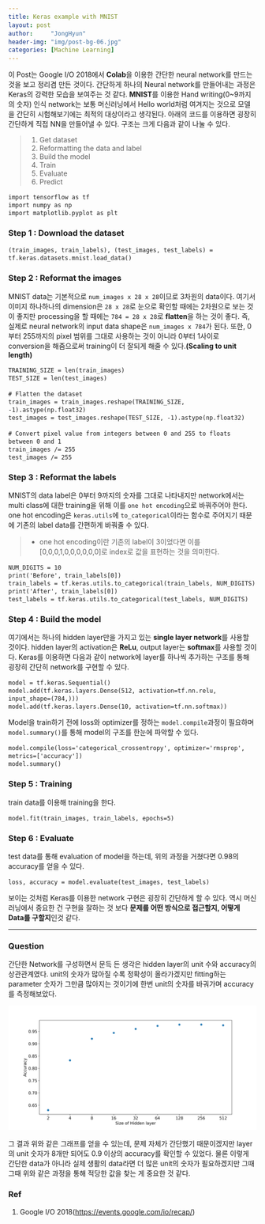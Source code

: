 ```yaml
---
title: Keras example with MNIST
layout: post
author:     "JongHyun"
header-img: "img/post-bg-06.jpg"
categories: [Machine Learning]
---
```

이 Post는 Google I/O 2018에서 **Colab**을 이용한 간단한 neural network를 만드는 것을 보고 정리겸 만든 것이다. 간단하게 하나의 Neural network를 만들어내는 과정은 Keras의 강력한 모습을 보여주는 것 같다. **MNIST**를 이용한 Hand writing(0~9까지의 숫자) 인식 network는 보통 머신러닝에서 Hello world처럼 여겨지는 것으로 모델을 간단히 시험해보기에는 최적의 대상이라고 생각된다. 아래의 코드를 이용하면 굉장히 간단하게 직접 NN을 만들어낼 수 있다. 구조는 크게 다음과 같이 나눌 수 있다.
> 1. Get dataset
> 2. Reformatting the data and label
> 3. Build the model
> 4. Train
> 5. Evaluate
> 6. Predict

<pre><code class="language-python line-numbers"  numbering>import tensorflow as tf
import numpy as np
import matplotlib.pyplot as plt
</code></pre>

### Step 1 : Download the dataset
<pre><code class="language-python line-numbers"  numbering>(train_images, train_labels), (test_images, test_labels) = tf.keras.datasets.mnist.load_data()
</code></pre>

### Step 2 : Reformat the images
MNIST data는 기본적으로 `num_images x 28 x 28`이므로 3차원의 data이다. 여기서 이미지 하나하나의 dimension은 `28 x 28`로 눈으로 확인할 때에는 2차원으로 보는 것이 좋지만 processing을 할 때에는 `784 = 28 x 28`로 **flatten**을 하는 것이 좋다. 즉, 실제로 neural network의 input data shape은 `num_images x 784`가 된다.
또한, 0부터 255까지의 pixel 범위를 그대로 사용하는 것이 아니라 0부터 1사이로 conversion을 해줌으로써 training이 더 잘되게 해줄 수 있다.**(Scaling to unit length)**
<pre><code class="language-python line-numbers"  numbering>TRAINING_SIZE = len(train_images)
TEST_SIZE = len(test_images)

# Flatten the dataset
train_images = train_images.reshape(TRAINING_SIZE, -1).astype(np.float32)
test_images = test_images.reshape(TEST_SIZE, -1).astype(np.float32)

# Convert pixel value from integers between 0 and 255 to floats between 0 and 1
train_images /= 255
test_images /= 255</code></pre>

### Step 3 : Reformat the labels
MNIST의 data label은 0부터 9까지의 숫자를 그대로 나타내지만 network에서는 multi class에 대한 training을 위해 이를 `one hot encoding`으로 바꿔주어야 한다. one hot encoding은 `keras.utils`에 `to_categorical`이라는 함수로 주어지기 때문에 기존의 label data를 간편하게 바꿔줄 수 있다.

> - one hot encoding이란 기존의 label이 3이었다면 이를 [0,0,0,1,0,0,0,0,0,0]로 index로 값을 표현하는 것을 의미한다.

<pre><code class="language-python line-numbers"  numbering>NUM_DIGITS = 10
print('Before', train_labels[0])
train_labels = tf.keras.utils.to_categorical(train_labels, NUM_DIGITS)
print('After', train_labels[0])
test_labels = tf.keras.utils.to_categorical(test_labels, NUM_DIGITS)</code></pre>

### Step 4 : Build the model
여기에서는 하나의 hidden layer만을 가지고 있는 **single layer network**를 사용할 것이다. hidden layer의 activation은 **ReLu**, output layer는 **softmax**를 사용할 것이다.
Keras를 이용하면 다음과 같이 network에 layer를 하나씩 추가하는 구조를 통해 굉장히 간단히 network를 구현할 수 있다.
<pre><code class="language-python line-numbers"  numbering>model = tf.keras.Sequential()
model.add(tf.keras.layers.Dense(512, activation=tf.nn.relu, input_shape=(784,)))
model.add(tf.keras.layers.Dense(10, activation=tf.nn.softmax))
</code></pre>

Model을 train하기 전에 loss와 optimizer를 정하는 `model.compile`과정이 필요하며 `model.summary()`를 통해 model의 구조를 한눈에 파악할 수 있다.
<pre><code class="language-python line-numbers"  numbering>model.compile(loss='categorical_crossentropy', optimizer='rmsprop', metrics=['accuracy'])
model.summary()</code></pre>

### Step 5 : Training
train data를 이용해 training을 한다.
<pre><code class="language-python line-numbers"  numbering>model.fit(train_images, train_labels, epochs=5)</code></pre>

### Step 6 : Evaluate
test data를 통해 evaluation of model을 하는데, 위의 과정을 거쳤다면 0.98의 accuracy를 얻을 수 있다.
<pre><code class="language-python line-numbers"  numbering>loss, accuracy = model.evaluate(test_images, test_labels)
</code></pre>

보이는 것처럼 Keras를 이용한 network 구현은 굉장히 간단하게 할 수 있다. 역시 머신러닝에서 중요한 건 구현을 잘하는 것 보다 **문제를 어떤 방식으로 접근할지, 어떻게 Data를 구할지**인것 같다.

---
### Question
간단한 Network를 구성하면서 문득 든 생각은 hidden layer의 unit 수와 accuracy의 상관관계였다. unit의 숫자가 많아질 수록 정확성이 올라가겠지만 fitting하는 parameter 숫자가 그만큼 많아지는 것이기에 한번 unit의 숫자를 바궈가며 accuracy를 측정해보았다.

![accuracy_with_different_num_unit](/img/nn/different_hidden_layer_size.png)

그 결과 위와 같은 그래프를 얻을 수 있는데, 문제 자체가 간단했기 때문이겠지만 layer의 unit 숫자가 8개만 되어도 0.9 이상의 accuracy를 확인할 수 있었다. 물론 이렇게 간단한 data가 아니라 실제 생활의 data라면 더 많은 unit의 숫자가 필요하겠지만 그때그때 위와 같은 과정을 통해 적당한 값을 찾는 게 중요한 것 같다.

### Ref
1. Google I/O 2018(https://events.google.com/io/recap/)
<!--stackedit_data:
eyJoaXN0b3J5IjpbLTQwNDkxNDIxNSwtMTEwNTMzMzI5NCwtMT
g2NjY2MjE2MF19
-->